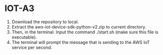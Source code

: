 # IOT-A3

1. Download the repository to local.
2. Extract the aws-iot-device-sdk-python-v2.zip to current directory.
3. Then, in the terminal. Input the command ./start.sh (make sure this file is executable).
4. The terminal will prompt the message that is sending to the AWS IoT service per second.
